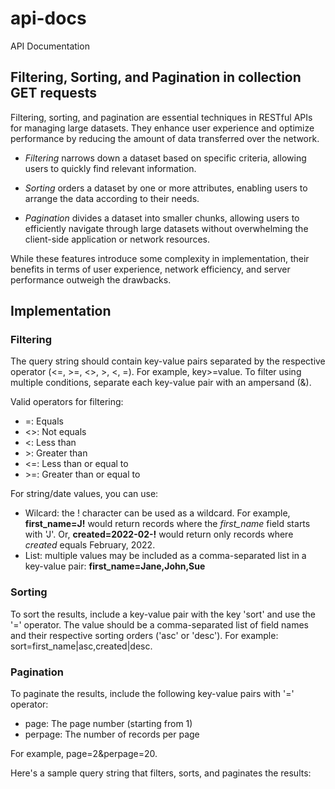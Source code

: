 # api-docs
API Documentation

## Filtering, Sorting, and Pagination in collection GET requests


Filtering, sorting, and pagination are essential techniques in RESTful APIs for managing large datasets. They enhance user experience and optimize performance by reducing the amount of data transferred over the network.

- *Filtering* narrows down a dataset based on specific criteria, allowing users to quickly find relevant information.

- *Sorting* orders a dataset by one or more attributes, enabling users to arrange the data according to their needs.

- *Pagination* divides a dataset into smaller chunks, allowing users to efficiently navigate through large datasets without overwhelming the client-side application or network resources.

While these features introduce some complexity in implementation, their benefits in terms of user experience, network efficiency, and server performance outweigh the drawbacks.

## Implementation



### Filtering
The query string should contain key-value pairs separated by the respective operator (<=, >=, <>, >, <, =). For example, key>=value. To filter using multiple conditions, separate each key-value pair with an ampersand (&).

Valid operators for filtering:

- =: Equals
- <>: Not equals
- <: Less than
- &gt;: Greater than
- <=: Less than or equal to
- &gt;=: Greater than or equal to

For string/date values, you can use:
- Wilcard: the ! character can be used as a wildcard. For example, **first_name=J!** would return records where the *first_name* field starts with 'J'. Or, **created=2022-02-!** would return only records where *created* equals February, 2022.
- List: multiple values may be included as a comma-separated list in a key-value pair: **first_name=Jane,John,Sue**

### Sorting
To sort the results, include a key-value pair with the key 'sort' and use the '=' operator. The value should be a comma-separated list of field names and their respective sorting orders ('asc' or 'desc'). For example: sort=first_name|asc,created|desc.

### Pagination
To paginate the results, include the following key-value pairs with '=' operator:

- page: The page number (starting from 1)
- perpage: The number of records per page

For example, page=2&perpage=20.

Here's a sample query string that filters, sorts, and paginates the results:
